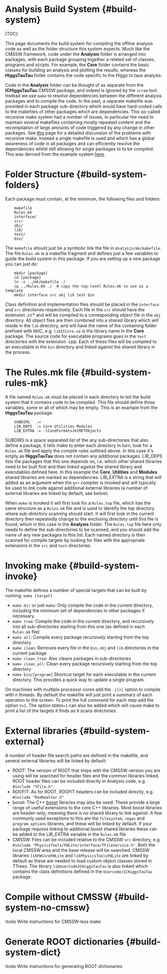 Analysis Build System {#build-system}
=====================================

[TOC]

This page documents the build system for compiling the offline analysis code as well as the folder structure this system expects. Much like the CMSSW framework, code under the **Analysis** folder is arranged into packages, with each package grouping together a related set of classes, programs and scripts. For example, the **Core** folder contains the basic classes for building an analysis and plotting the results, whereas the **HiggsTauTau** folder contains the code specific to the Higgs to taus analysis.

Code in the **Analysis** folder can be thought of as separate from the **ICHiggsTauTau** CMSSW package, and indeed is ignored by the `scram` tool. Instead we use  `make` to resolve dependencies between the different analysis packages and to compile the code. In the past, a separate makefile was provided in each package sub-directory which would have hard-coded calls to the makefiles of other packages which are dependencies. This so-called recursive make system had a number of issues, in particular the need to maintain several makefiles containing mostly repeated content and the recompilation of large amounts of code triggered by any change in other packages. See [this](http://aegis.sourceforge.net/auug97.pdf) page for a detailed discussion of the problems with recursive make. Instead a single makefile is used and which has a global awareness of code in all packages and can efficiently resolve the dependencies whilst still allowing for single packages to to be compiled. This was derived from the example system [here](https://github.com/aostruszka/nonrec-make).

Folder Structure {#build-system-folders}
========================================

Each package must contain, at the minimum, the following files and folders:

		makefile
		Rules.mk
		interface/
		src/
		obj/
		lib/
		test/
		bin/

The `makefile` should just be a symbolic link the file in `Analysis/mk/makefile`. The file `Rules.mk` is a makefile fragment and defines just a few variables to guide the build system in this package.  If you are setting up a new package you can just do:

		mkdir [package]
		cd [package]
		ln -s ../mk/makefile ./
		cp ../Rules.mk ./  # copy the top-level Rules.mk to use as a template
		mkdir interface src obj lib test bin

Class definition and implementation files should be placed in the `interface` and `src` directories respectively. Each file in the `src` should have the extension .cc* and will be compiled to a corresponding object file in the `obj` directory.  All object files are then combined into a shared library which will reside in the `lib` directory, and will have the name of the containing folder prefixed with libIC, e.g. `libICCore.so` is the library name in the **Core** package. The source code for executable programs goes in the `test` directories with the extension .cpp. Each of these files will be compiled to an executable in the `bin` directory and linked against the shared library in the process.

The Rules.mk file  {#build-system-rules-mk}
=================
A file named `Rules.mk` must be placed in each directory to tell the build system that it contains code to be compiled. This file should define three variables, some or all of which may be empty. This is an example from the **HiggsTauTau** package:

		SUBDIRS   :=
		LIB_DEPS  := Core Utilities Modules
		LIB_EXTRA := -lCondFormatsJetMETObjects

SUBDIRS is a space separated list of the any sub-directories that also define a package, it tells make to enter each directory in turn, look for a `Rules.mk` file and apply the compile rules outlined above. In this case it's empty as **HiggsTauTau** does not contain any additional packages. LIB_DEPS lists the packages that this one depends on, i.e. which other shared libraries need to be built first and then linked against the shared library and executables defined here. In this example the **Core**, **Utilities** and **Modules** shared libraries are marked as dependencies. LIB_EXTRA is a string that will added as an argument when the `g++` compiler is invoked and will typically be used to link code against additional external libraries (a number of external libraries are linked by default, see below).

When `make` is invoked it will first look for a `Rules.top` file, which has the same structure as a `Rules.mk` file and is used to identify the top directory where sub-directory scanning should start. It will first look in the current directory then repeatedly change to the enclosing directory until this file is found, which in this case in the **Analysis** folder. The `Rules.top` file here only needs to define the sub-directories to be scanned, and you should add the name of any new packages to this list. Each named directory is then scanned for compile targets by looking for files with the appropriate extensions in the `src` and `test` directories.

Invoking make {#build-system-invoke}
=============

The makefile defines a number of special targets that can be built by running: `make [target]`

 * `make dir` or just `make`: Only compile the code in the current directory, including the minimum set of dependencies in other packages if necessary.
 * `make tree`: Compile the code in the current directory, and recursively into all sub-directories starting from this one (as defined in each `Rules.mk` file)
 * `make all`: Compile every package recursively starting from the top directory
 * `make clean`: Removes every file in the `bin`, `obj` and `lib` directories in the current package
 * `make clean_tree`: Also cleans packages in sub-directories
 * `make clean_all`: Clean every package recursively starting from the top directory
 * `make bin/[program]` Shortcut target for each executable in the current directory. This provides a quick way to update a single program.

 On machines with multiple processor cores add the `-j[n]` option to compile with *n* threads. By default the makefile will just print a summary of each operation to the screen. To print the full command for each step add the option `V=1`. The option `DEBUG=1` can also be added which will cause make to print a list of the targets it finds as it scans directories.


External libraries {#build-system-external}
==================

A number of header file search paths are defined in the makefile, and several external libraries will be linked by default:

 * ROOT: The version of ROOT that ships with the CMSSW version you are using will be searched for header files and the common libraries linked. ROOT header files can be included directly in Analysis code, e.g. `#include "TFile.h"`
 * ROOFIT: As for ROOT, ROOFIT headers can be included directly, e.g. `#include "RooRealVar.h"`
 * boost: The C++ [boost](http://www.boost.org) libraries may also be used. These provide a large range of useful extensions to the core C++ libraries. Most boost libraries are header-only, meaning there is no shared library to link against. A few commonly used exceptions to this are the `filesystem`, `regex` and `program_options` libraries, and these will be linked by default. If your package requires linking to additional boost shared libraries these can be added to the LIB_EXTRA variable in the `Rules.mk` file
 * CMSSW: Files can be included relative to the CMSSW `src` directory, e.g. `#include "PhysicsTools/FWLite/interface/TFileService.h"`. Both the local CMSSW area and the base release will be searched. CMSSW libraries `libFWCoreFWLite` and `libPhysicsToolsFWLite` are linked by default as these are needed to load custom object classes stored in TTrees. The library `libUserCodeICHiggsTauTau` is also linked which contains the class definitions defined in the `Usercode/ICHiggsTauTau` package.

Compile without CMSSW {#build-system-no-cmssw}
==============================================

\todo Write instructions for CMSSW-less make

Generate ROOT dictionaries {#build-system-dict}
===============================================

\todo Write instructions for generating ROOT dictionaries


